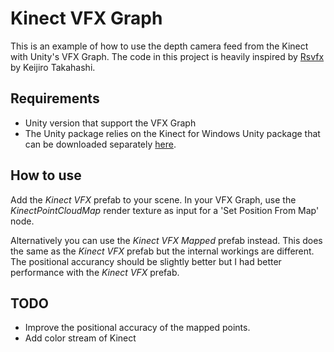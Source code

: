 # Kinect VFX Graph

This is an example of how to use the depth camera feed from the Kinect with Unity's VFX Graph. The code in this project is heavily inspired by [Rsvfx](https://github.com/keijiro/Rsvfx) by Keijiro Takahashi.

## Requirements

- Unity version that support the VFX Graph
- The Unity package relies on the Kinect for Windows Unity package that can be downloaded separately [here](https://developer.microsoft.com/en-us/windows/kinect).

## How to use

Add the _Kinect VFX_ prefab to your scene. In your VFX Graph, use the _KinectPointCloudMap_ render texture as input for a 'Set Position From Map' node.

Alternatively you can use the _Kinect VFX Mapped_ prefab instead. This does the same as the _Kinect VFX_ prefab but the internal workings are different. The positional accurancy should be slightly better but I had better performance with the _Kinect VFX_ prefab.

## TODO

- Improve the positional accuracy of the mapped points.
- Add color stream of Kinect
